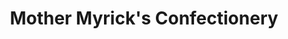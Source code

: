 ---
title: "Mother Myrick's Confectionery"
url: /manchester/mother-myricks-confectionery/
shop: Süßwaren
---